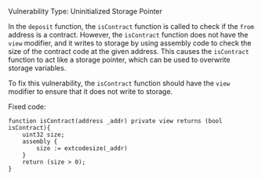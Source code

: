 

Vulnerability Type: Uninitialized Storage Pointer

In the `deposit` function, the `isContract` function is called to check if the `from` address is a contract. However, the `isContract` function does not have the `view` modifier, and it writes to storage by using assembly code to check the size of the contract code at the given address. This causes the `isContract` function to act like a storage pointer, which can be used to overwrite storage variables. 

To fix this vulnerability, the `isContract` function should have the `view` modifier to ensure that it does not write to storage. 

Fixed code:
```Solidity 
function isContract(address _addr) private view returns (bool isContract){
    uint32 size;
    assembly {
        size := extcodesize(_addr)
    }
    return (size > 0);
}
```